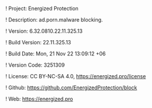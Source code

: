 ! Project: Energized Protection

! Description: ad.porn.malware blocking.

! Version: 6.32.0810.22.11.325.13

! Build Version: 22.11.325.13

! Build Date: Mon, 21 Nov 22 13:09:12 +06

! Version Code: 3251309

! License: CC BY-NC-SA 4.0, https://energized.pro/license

! Github: https://github.com/EnergizedProtection/block

! Web: https://energized.pro
